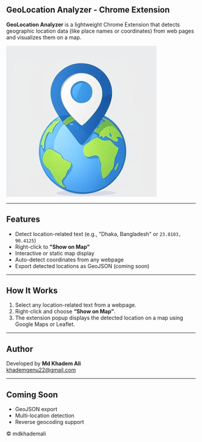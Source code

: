 ## GeoLocation Analyzer - Chrome Extension

**GeoLocation Analyzer** is a lightweight Chrome Extension that detects geographic location data (like place names or coordinates) from web pages and visualizes them on a map.

![GeoLocation Analyzer Logo](logo.jpg)

---

## Features

- Detect location-related text (e.g., "Dhaka, Bangladesh" or `23.8103, 90.4125`)
- Right-click to **"Show on Map"**
- Interactive or static map display
- Auto-detect coordinates from any webpage
- Export detected locations as GeoJSON (coming soon)

---

## How It Works

1. Select any location-related text from a webpage.
2. Right-click and choose **“Show on Map”**.
3. The extension popup displays the detected location on a map using Google Maps or Leaflet.

---

## Author

Developed by **Md Khadem Ali**  
[khademgenu22@gmail.com](mailto:khademgenu22@gmail.com)

---

## Coming Soon

- GeoJSON export
- Multi-location detection
- Reverse geocoding support

© mdkhademali